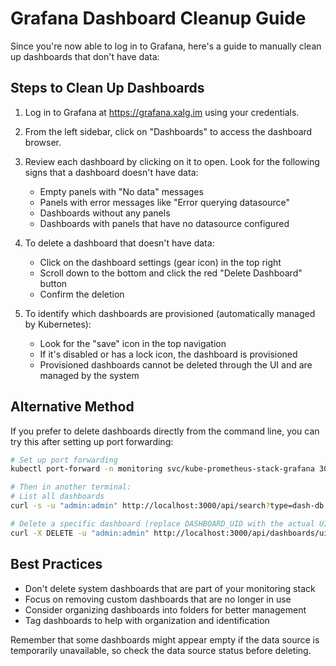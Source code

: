 # Grafana Dashboard Cleanup Guide

Since you're now able to log in to Grafana, here's a guide to manually clean up dashboards that don't have data:

## Steps to Clean Up Dashboards

1. Log in to Grafana at https://grafana.xalg.im using your credentials.

2. From the left sidebar, click on "Dashboards" to access the dashboard browser.

3. Review each dashboard by clicking on it to open. Look for the following signs that a dashboard doesn't have data:
   - Empty panels with "No data" messages
   - Panels with error messages like "Error querying datasource" 
   - Dashboards without any panels
   - Dashboards with panels that have no datasource configured

4. To delete a dashboard that doesn't have data:
   - Click on the dashboard settings (gear icon) in the top right
   - Scroll down to the bottom and click the red "Delete Dashboard" button
   - Confirm the deletion

5. To identify which dashboards are provisioned (automatically managed by Kubernetes):
   - Look for the "save" icon in the top navigation
   - If it's disabled or has a lock icon, the dashboard is provisioned
   - Provisioned dashboards cannot be deleted through the UI and are managed by the system

## Alternative Method

If you prefer to delete dashboards directly from the command line, you can try this after setting up port forwarding:

```bash
# Set up port forwarding
kubectl port-forward -n monitoring svc/kube-prometheus-stack-grafana 3000:80

# Then in another terminal:
# List all dashboards
curl -s -u "admin:admin" http://localhost:3000/api/search?type=dash-db | jq

# Delete a specific dashboard (replace DASHBOARD_UID with the actual UID)
curl -X DELETE -u "admin:admin" http://localhost:3000/api/dashboards/uid/DASHBOARD_UID
```

## Best Practices

- Don't delete system dashboards that are part of your monitoring stack
- Focus on removing custom dashboards that are no longer in use
- Consider organizing dashboards into folders for better management
- Tag dashboards to help with organization and identification

Remember that some dashboards might appear empty if the data source is temporarily unavailable, so check the data source status before deleting. 